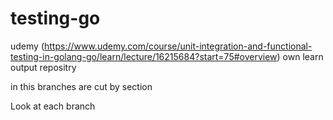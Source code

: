 # testing-go

udemy (https://www.udemy.com/course/unit-integration-and-functional-testing-in-golang-go/learn/lecture/16215684?start=75#overview) own learn output repositry

in this branches are cut by section

Look at each branch
